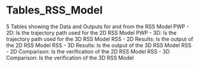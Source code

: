 # Tables_RSS_Model
5 Tables showing the Data and Outputs for and from the RSS Model
PWP - 2D: Is the trajectory path used for the 2D RSS Model
PWP - 3D: Is the trajectory path used for the 3D RSS Model
RSS - 2D Results: Is the output of the 2D RSS Model
RSS - 3D Results: Is the output of the 3D RSS Model
RSS - 2D Comparison: Is the verification of the 2D RSS Model
RSS - 3D Comparison: Is the verification of the 3D RSS Model
